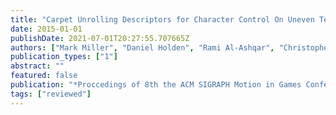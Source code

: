 ```yaml
---
title: "Carpet Unrolling Descriptors for Character Control On Uneven Terrain"
date: 2015-01-01
publishDate: 2021-07-01T20:27:55.707665Z
authors: ["Mark Miller", "Daniel Holden", "Rami Al-Ashqar", "Christophe Dubach", "Kenny Mitchell", "Taku Komura"]
publication_types: ["1"]
abstract: ""
featured: false
publication: "*Proccedings of 8th the ACM SIGRAPH Motion in Games Conference (<span style=\"font-weight:bold\"><span style=\"font-weight:bold;color:black\">MIG</span></span>)*"
tags: ["reviewed"]
---
```


